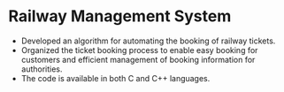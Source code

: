 # Railway Management System

- Developed an algorithm for automating the booking of railway tickets.
- Organized the ticket booking process to enable easy booking for customers and efficient management of booking information for authorities.
- The code is available in both C and C++ languages.
